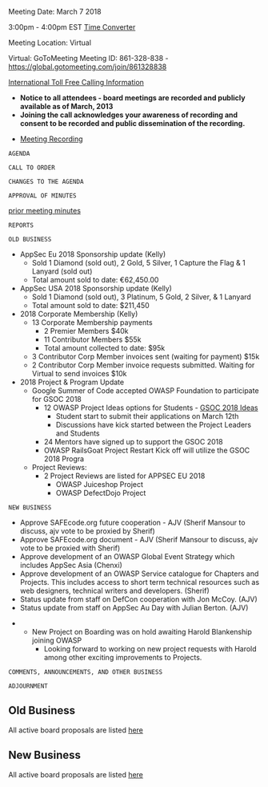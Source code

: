 Meeting Date: March 7 2018

3:00pm - 4:00pm EST [Time
Converter](https://www.timeanddate.com/worldclock/converted.html?iso=20180307T21&p1=16&p2=16&p3=676&p4=136&p5=78&p6=179&p7=224&p8=240&p9=102)

Meeting Location: Virtual

Virtual: GoToMeeting Meeting ID: 861-328-838 -
<https://global.gotomeeting.com/join/861328838>

[International Toll Free Calling
Information](International_Toll_Free_Calling_Information "wikilink")

  - **Notice to all attendees - board meetings are recorded and publicly
    available as of March, 2013**
  - **Joining the call acknowledges your awareness of recording and
    consent to be recorded and public dissemination of the recording.**

<!-- end list -->

  - [Meeting
    Recording](https://drive.google.com/open?id=1IoCYkiwm5S0XzwYPC2b0AtZFkV5_WD5z)

`AGENDA`

`CALL TO ORDER`

`CHANGES TO THE AGENDA`

`APPROVAL OF MINUTES`

[prior meeting
minutes](https://docs.google.com/document/d/1Wu0Pmlsqqp74WnVB8NEvhRP-EHz-jOjZsSzRtm_c-Bw/edit?usp=sharing)

`REPORTS`

`OLD BUSINESS`

  - AppSec Eu 2018 Sponsorship update (Kelly)
      - Sold 1 Diamond (sold out), 2 Gold, 5 Silver, 1 Capture the Flag
        & 1 Lanyard (sold out)
      - Total amount sold to date: €62,450.00
  - AppSec USA 2018 Sponsorship update (Kelly)
      - Sold 1 Diamond (sold out), 3 Platinum, 5 Gold, 2 Silver, & 1
        Lanyard
      - Total amount sold to date: $211,450
  - 2018 Corporate Membership (Kelly)
      - 13 Corporate Membership payments
          - 2 Premier Members $40k
          - 11 Contributor Members $55k
          - Total amount collected to date: $95k
      - 3 Contributor Corp Member invoices sent (waiting for payment)
        $15k
      - 2 Contributor Corp Member invoice requests submitted. Waiting
        for Virtual to send invoices $10k
  - 2018 Project & Program Update
      - Google Summer of Code accepted OWASP Foundation to participate
        for GSOC 2018
          - 12 OWASP Project Ideas options for Students - [GSOC 2018
            Ideas](GSOC2018_Ideas "wikilink")
              - Student start to submit their applications on March 12th
              - Discussions have kick started between the Project
                Leaders and Students
          - 24 Mentors have signed up to support the GSOC 2018
          - OWASP RailsGoat Project Restart Kick off will utilize the
            GSOC 2018 Progra
      - Project Reviews:
          - 2 Project Reviews are listed for APPSEC EU 2018
              - OWASP Juiceshop Project
              - OWASP DefectDojo Project

`NEW BUSINESS`

  - Approve SAFEcode.org future cooperation - AJV (Sherif Mansour to
    discuss, ajv vote to be proxied by Sherif)
  - Approve SAFEcode.org document - AJV (Sherif Mansour to discuss, ajv
    vote to be proxied with Sherif)
  - Approve development of an OWASP Global Event Strategy which includes
    AppSec Asia (Chenxi)
  - Approve development of an OWASP Service catalogue for Chapters and
    Projects. This includes access to short term technical resources
    such as web designers, technical writers and developers. (Sherif)
  - Status update from staff on DefCon cooperation with Jon McCoy. (AJV)
  - Status update from staff on AppSec Au Day with Julian Berton. (AJV)

<!-- end list -->

  -   - New Project on Boarding was on hold awaiting Harold Blankenship
        joining OWASP
          - Looking forward to working on new project requests with
            Harold among other exciting improvements to Projects.

`COMMENTS, ANNOUNCEMENTS, AND OTHER BUSINESS`

`ADJOURNMENT`

## Old Business

All active board proposals are listed
[here](https://drive.google.com/folderview?id=0BxSfMVkfLvslVXdvUFV3NkxucWc&usp=sharing)

## New Business

All active board proposals are listed
[here](https://drive.google.com/folderview?id=0BxSfMVkfLvslVXdvUFV3NkxucWc&usp=sharing)